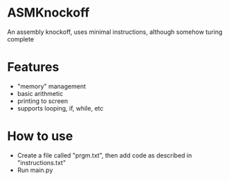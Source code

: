 # ASMKnockoff
An assembly knockoff, uses minimal instructions, although somehow turing complete

# Features
- "memory" management
- basic arithmetic
- printing to screen
- supports looping, if, while, etc

# How to use
- Create a file called "prgm.txt", then add code as described in "instructions.txt"
- Run main.py
